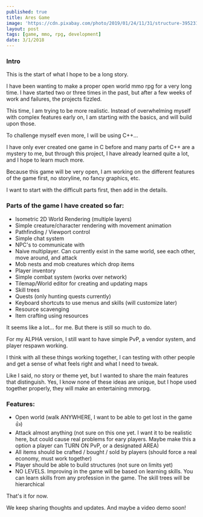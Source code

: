 ```yaml
---
published: true
title: Ares Game
image: 'https://cdn.pixabay.com/photo/2019/01/24/11/31/structure-3952312_960_720.jpg'
layout: post
tags: [game, mmo, rpg, development]
date: 3/1/2018
---
```


### Intro

This is the start of what I hope to be a long story.

I have been wanting to make a proper open world mmo rpg for a very long time. I have started two or three times in the past, but after a few weeks of work and failures, the projects fizzled.

This time, I am trying to be more realistic. Instead of overwhelming myself with complex features early on, I am starting with the basics, and will build upon those.

To challenge myself even more, I will be using C++...

I have only ever created one game in C before and many parts of C++ are a mystery to me, but through this project, I have already learned quite a lot, and I hope to learn much more.

Because this game will be very open, I am working on the different features of the game first, no storyline, no fancy graphics, etc.

I want to start with the difficult parts first, then add in the details.

### Parts of the game I have created so far:

- Isometric 2D World Rendering (multiple layers)
- Simple creature/character rendering with movement animation
- Pathfinding / Viewport control
- Simple chat system
- NPC's to communicate with
- Naive multiplayer. Can currently exist in the same world, see each other, move around, and attack
- Mob nests and mob creatures which drop items
- Player inventory
- Simple combat system (works over network)
- Tilemap/World editor for creating and updating maps
- Skill trees
- Quests (only hunting quests currently)
- Keyboard shortcuts to use menus and skills (will customize later)
- Resource scavenging
- Item crafting using resources

It seems like a lot... for me. But there is still so much to do.

For my ALPHA version, I still want to have simple PvP, a vendor system, and player respawn working.

I think with all these things working together, I can testing with other people and get a sense of what feels right and what I need to tweak.

Like I said, no story or theme yet, but I wanted to share the main features that distinguish. Yes, I know none of these ideas are unique, but I hope used together properly, they will make an entertaining mmorpg.

### Features:

- Open world (walk ANYWHERE, I want to be able to get lost in the game 👍)
- Attack almost anything (not sure on this one yet. I want it to be realistic here, but could cause real problems for eary players. Maybe make this a option a player can TURN ON PvP, or a designated AREA)
- All items should be crafted / bought / sold by players (should force a real economy, must work together)
- Player should be able to build structures (not sure on limits yet)
- NO LEVELS. Improving in the game will be based on learning skills. You can learn skills from any profession in the game. The skill trees will be hierarchical

That's it for now.

We keep sharing thoughts and updates. And maybe a video demo soon!
